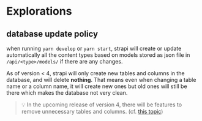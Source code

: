 # Explorations

## database update policy

when running `yarn develop` or `yarn start`, strapi will create or update automatically all the content types based on models stored as json file in `/api/<type>/models/` if there are any changes.

As of version < 4, strapi will only create new tables and columns in the database, and will delete **nothing**. That means even when changing a table name or a column name, it will create new ones but old ones will still be there which makes the database not very clean.

> :bulb: In the upcoming release of version 4, there will be features to remove unnecessary tables and columns. (cf. [this topic](https://github.com/strapi/strapi/issues/1114))
